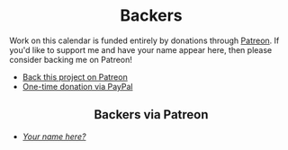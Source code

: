 <h1 align="center">Backers</h1>

Work on this calendar is funded entirely by donations through [Patreon](https://www.patreon.com/mattlewis92). If you'd like to support me and have your name appear here, then please consider backing me on Patreon!

- [Back this project on Patreon](https://www.patreon.com/mattlewis92)
- [One-time donation via PayPal](https://www.paypal.me/mattlewis92)

<h2 align="center">Backers via Patreon</h2>

- [_Your name here?_](https://www.patreon.com/mattlewis92)
